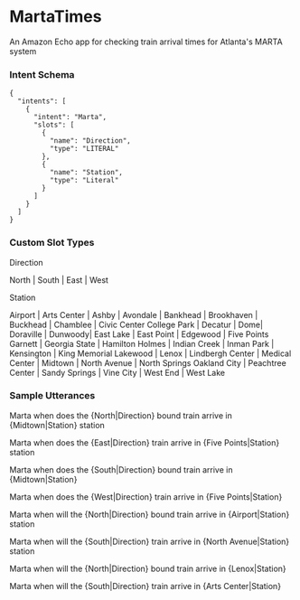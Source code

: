 # MartaTimes
An Amazon Echo app for checking train arrival times for Atlanta's MARTA system

### Intent Schema
```
{
  "intents": [
    {
      "intent": "Marta",
      "slots": [
        {
          "name": "Direction",
          "type": "LITERAL"
        },
        {
          "name": "Station",
          "type": "Literal"
        }
      ]
    }
  ]
}
```
### Custom Slot Types
Direction

North | South | East | West

Station

Airport | Arts Center | Ashby | Avondale | Bankhead | Brookhaven | Buckhead | Chamblee | Civic Center 
College Park | Decatur | Dome| Doraville | Dunwoody| East Lake | East Point | Edgewood | Five Points 
Garnett | Georgia State | Hamilton Holmes | Indian Creek | Inman Park | Kensington | King Memorial 
Lakewood | Lenox | Lindbergh Center | Medical Center | Midtown | North Avenue | North Springs 
Oakland City | Peachtree Center | Sandy Springs | Vine City | West End | West Lake 

### Sample Utterances

Marta when does the {North|Direction} bound train arrive in {Midtown|Station} station

Marta when does the {East|Direction} train arrive in {Five Points|Station} station

Marta when does the {South|Direction} bound train arrive in {Midtown|Station}

Marta when does the {West|Direction} train arrive in {Five Points|Station}

Marta when will the {North|Direction} bound train arrive in {Airport|Station} station

Marta when will the {South|Direction} train arrive in {North Avenue|Station} station

Marta when will the {North|Direction} bound train arrive in {Lenox|Station}

Marta when will the {South|Direction} train arrive in {Arts Center|Station}
